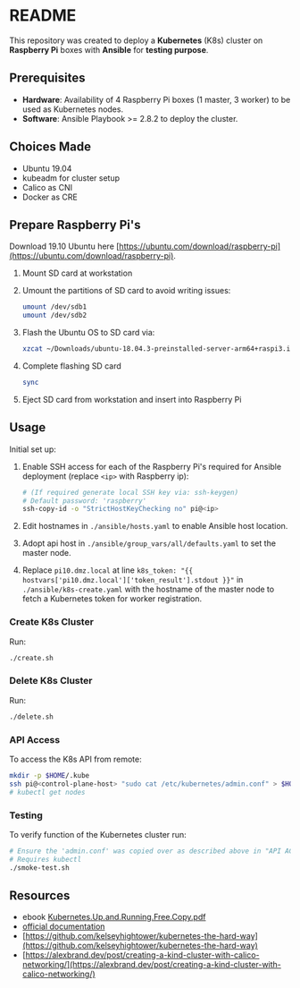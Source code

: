 # README

This repository was created to deploy a **Kubernetes** (K8s) cluster on **Raspberry Pi** boxes with **Ansible** for **testing purpose**.

## Prerequisites

- **Hardware**: Availability of 4 Raspberry Pi boxes (1 master, 3 worker) to be used as Kubernetes nodes.
- **Software**: Ansible Playbook >= 2.8.2 to deploy the cluster.

## Choices Made

- Ubuntu 19.04
- kubeadm for cluster setup
- Calico as CNI
- Docker as CRE

## Prepare Raspberry Pi's

Download 19.10 Ubuntu here [https://ubuntu.com/download/raspberry-pi](https://ubuntu.com/download/raspberry-pi).

1. Mount SD card at workstation
1. Umount the partitions of SD card to avoid writing issues:

   ```bash
   umount /dev/sdb1
   umount /dev/sdb2
   ```

1. Flash the Ubuntu OS to SD card via:  

   ```bash
   xzcat ~/Downloads/ubuntu-18.04.3-preinstalled-server-arm64+raspi3.img.xz | sudo dd of=/dev/sdb bs=32M status=progress
   ```

1. Complete flashing SD card  

   ```bash
   sync
   ```

1. Eject SD card from workstation and insert into Raspberry Pi

## Usage

Initial set up:

1. Enable SSH access for each of the Raspberry Pi's required for Ansible deployment (replace `<ip>` with Raspberry ip):

    ```bash
    # (If required generate local SSH key via: ssh-keygen)
    # Default password: 'raspberry'
    ssh-copy-id -o "StrictHostKeyChecking no" pi@<ip>
    ```

1. Edit hostnames in `./ansible/hosts.yaml` to enable Ansible host location.
1. Adopt api host in `./ansible/group_vars/all/defaults.yaml` to set the master node.
1. Replace `pi10.dmz.local` at line `k8s_token: "{{ hostvars['pi10.dmz.local']['token_result'].stdout }}"` in `./ansible/k8s-create.yaml` with the hostname of the master node to fetch a Kubernetes token for worker registration.

### Create K8s Cluster

Run:

```bash
./create.sh
```

### Delete K8s Cluster

Run:

```bash
./delete.sh
```

### API Access

To access the K8s API from remote:

```bash
mkdir -p $HOME/.kube
ssh pi@<control-plane-host> "sudo cat /etc/kubernetes/admin.conf" > $HOME/.kube/config
# kubectl get nodes
```

### Testing

To verify function of the Kubernetes cluster run:

```bash
# Ensure the 'admin.conf' was copied over as described above in "API ACCESS"
# Requires kubectl
./smoke-test.sh
```

## Resources

- ebook [Kubernetes.Up.and.Running.Free.Copy.pdf](https://azure.microsoft.com/en-us/resources/kubernetes-up-and-running/)
- [official documentation](https://kubernetes.io/docs/setup/production-environment/tools/kubeadm)
- [https://github.com/kelseyhightower/kubernetes-the-hard-way](https://github.com/kelseyhightower/kubernetes-the-hard-way)
- [https://alexbrand.dev/post/creating-a-kind-cluster-with-calico-networking/](https://alexbrand.dev/post/creating-a-kind-cluster-with-calico-networking/)